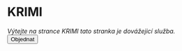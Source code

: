 <html lang="cs">
<head>
    <meta charset="UTF-8">
    <meta name="viewport" content="width=device-width, initial-scale=1.0">
    <link rel="stylesheet" href="styles.css">
</head>
<body>


<h1>KRIMI</h1>
<em>Výtejte na strance KRIMI  tato stranka je dovážejicí služba.</em>
<br>
<button id="myButton">Objednat</button>
</br>

<script>
    document.getElementById('myButton').addEventListener('click', function() {
        window.open('https://webpubl.github.io/kontakt/', '_blank');
    });
</script>

</body>
</html>
